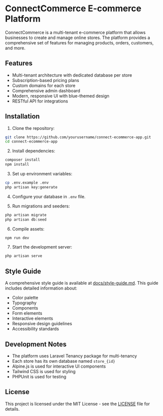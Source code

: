 # ConnectCommerce E-commerce Platform

ConnectCommerce is a multi-tenant e-commerce platform that allows businesses to create and manage online stores. The platform provides a comprehensive set of features for managing products, orders, customers, and more.

## Features

- Multi-tenant architecture with dedicated database per store
- Subscription-based pricing plans
- Custom domains for each store
- Comprehensive admin dashboard
- Modern, responsive UI with blue-themed design
- RESTful API for integrations

## Installation

1. Clone the repository:
```bash
git clone https://github.com/yourusername/connect-ecommerce-app.git
cd connect-ecommerce-app
```

2. Install dependencies:
```bash
composer install
npm install
```

3. Set up environment variables:
```bash
cp .env.example .env
php artisan key:generate
```

4. Configure your database in `.env` file.

5. Run migrations and seeders:
```bash
php artisan migrate
php artisan db:seed
```

6. Compile assets:
```bash
npm run dev
```

7. Start the development server:
```bash
php artisan serve
```

## Style Guide

A comprehensive style guide is available at [docs/style-guide.md](docs/style-guide.md). This guide includes detailed information about:

- Color palette
- Typography
- Components
- Form elements
- Interactive elements
- Responsive design guidelines
- Accessibility standards

## Development Notes

- The platform uses Laravel Tenancy package for multi-tenancy
- Each store has its own database named `store_{id}`
- Alpine.js is used for interactive UI components
- Tailwind CSS is used for styling
- PHPUnit is used for testing

## License

This project is licensed under the MIT License - see the [LICENSE](LICENSE) file for details.
